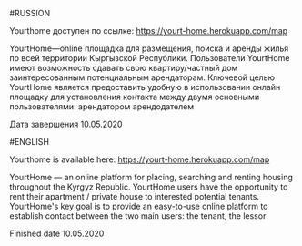 #RUSSION

Yourthome доступен по ссылке: https://yourt-home.herokuapp.com/map


YourtHome—online площадка для размещения, поиска и аренды жилья по всей территории Кыргызской Республики. Пользователи YourtHome имеют возможность сдавать свою квартиру/частный дом заинтересованным потенциальным арендаторам. Ключевой целью YourtHome является предоставить удобную в использовании онлайн площадку для установления контакта между двумя основными пользователями: арендатором арендодателем


Дата завершения 10.05.2020


#ENGLISH

Yourthome is available here: https://yourt-home.herokuapp.com/map


YourtHome — an online platform for placing, searching and renting housing throughout the Kyrgyz Republic. YourtHome users have the opportunity to rent their apartment / private house to interested potential tenants. YourtHome's key goal is to provide an easy-to-use online platform to establish contact between the two main users: the tenant, the lessor


Finished date 10.05.2020
